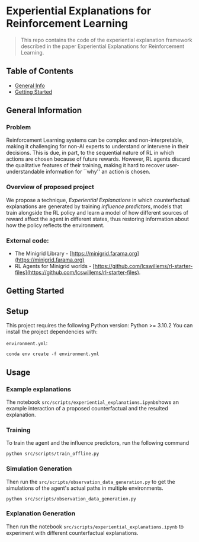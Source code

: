 # Experiential Explanations for Reinforcement Learning 
> This repo contains the code of the experiential explanation framework described in the paper 
Experiential Explanations for  Reinforcement Learning. 

## Table of Contents
* [General Info](#general-information)
* [Getting Started](#getting-started)


## General Information
### Problem 
Reinforcement Learning systems can be complex and non-interpretable, making it challenging for non-AI experts to understand or intervene in their decisions. This is due, in part, to the sequential nature of RL in which actions are chosen because of future rewards. However, RL agents discard the qualitative features of their training, making it hard to recover user-understandable information for ``why'' an action is chosen.

### Overview of proposed project
We propose a technique, <em> Experiential Explanations</em> in which counterfactual explanations are generated by training <em> influence predictors</em>, models that train alongside the RL policy and learn a model of how different sources of reward affect the agent in different states, thus restoring information about how the policy reflects the environment.

### External code: 
- The Minigrid Library - [https://minigrid.farama.org](https://minigrid.farama.org)
- RL Agents for Minigrid worlds - [https://github.com/lcswillems/rl-starter-files](https://github.com/lcswillems/rl-starter-files).

## Getting Started
## Setup
This project requires the following Python version:
Python >= 3.10.2
You can install the project dependencies with:

```environment.yml```: 
```
conda env create -f environment.yml
```

## Usage
### Example explanations
The notebook ```src/scripts/experiential_explanations.ipynb```shows an example interaction of a proposed counterfactual and the resulted explanation. 

### Training 
To train the agent and the influence predictors, run the following command
```
python src/scripts/train_offline.py 
```

### Simulation Generation
Then run the ```src/scripts/observation_data_generation.py``` to get the simulations of the agent's actual paths in multiple environments.
```
python src/scripts/observation_data_generation.py
```
### Explanation Generation
Then run the notebook ```src/scripts/experiential_explanations.ipynb``` to experiment with different counterfactual explanations. 


